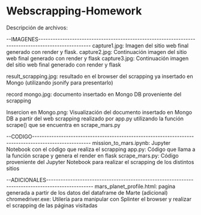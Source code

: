 # Webscrapping-Homework

Descripción de archivos:

--IMAGENES----------------------------------------------------------------------------------------------------
capture1.jpg: Imagen del sitio web final generado con render y flask.
capture2.jpg: Continuación imagen del sitio web final generado con render y flask
capture3.jpg: Continuación imagen del sitio web final generado con render y flask

result_scrapping.jpg: resultado en el browser del scrapping ya insertado en Mongo (utilizando jsonify para presentarlo)

record mongo.jpg: documento insertado en Mongo DB proveniente del scrapping

Insercion en Mongo.png: Visualización del documento insertado en Mongo DB a partir del web scrapping realizado 
                        por app.py utilizando la función scrape() que se encuentra en scrape_mars.py

--CODIGO------------------------------------------------------------------------------------------------------
mission_to_mars.ipynb:  Jupyter Notebook con el código que realiza el scrapping
app.py:                 Código que llama a la función scrape y genera el render en flask
scrape_mars.py:         Código proveniente del Jupyter Notebook para realizar el scrapping de los distintos sitios

--ADICIONALES-------------------------------------------------------------------------------------------------
mars_planet_profile.html: pagina generada a partir de los datos del dataframe de Marte (adicional)
chromedriver.exe: Utilería para manipular con Splinter el browser y realizar el scrapping de las páginas visitadas
